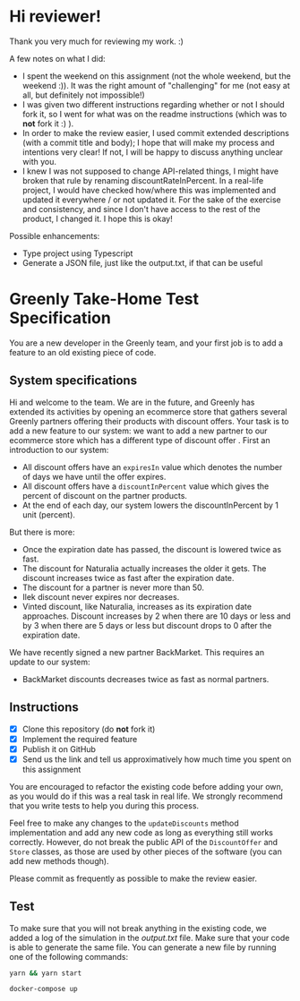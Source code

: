 # Hi reviewer!

Thank you very much for reviewing my work. :)

A few notes on what I did:
- I spent the weekend on this assignment (not the whole weekend, but the weekend :)). It was the right amount of "challenging" for me (not easy at all, but definitely not impossible!)
- I was given two different instructions regarding whether or not I should fork it, so I went for what was on the readme instructions (which was to **not** fork it :) ).
- In order to make the review easier, I used commit extended descriptions (with a commit title and body); I hope that will make my process and intentions very clear! If not, I will be happy to discuss anything unclear with you.
- I knew I was not supposed to change API-related things, I might have broken that rule by renaming discountRateInPercent. In a real-life project, I would have checked how/where this was implemented and updated it everywhere / or not updated it. For the sake of the exercise and consistency, and since I don't have access to the rest of the product, I changed it. I hope this is okay!

Possible enhancements:
- Type project using Typescript
- Generate a JSON file, just like the output.txt, if that can be useful

# Greenly Take-Home Test Specification

You are a new developer in the Greenly team, and your first job is to add a feature to an old existing piece of code.

## System specifications

Hi and welcome to the team. We are in the future, and Greenly has extended its activities by opening an ecommerce store that gathers several Greenly partners offering their products with discount offers. Your task is to add a new feature to our system: we want to add a new partner to our ecommerce store which has a different type of discount offer . First an introduction to our system:

- All discount offers have an `expiresIn` value which denotes the number of days we have until the offer expires.
- All discount offers have a `discountInPercent` value which gives the percent of discount on the partner products.
- At the end of each day, our system lowers the discountInPercent by 1 unit (percent).

But there is more:

- Once the expiration date has passed, the discount is lowered twice as fast.
- The discount for Naturalia actually increases the older it gets. The discount increases twice as fast after the expiration date.
- The discount for a partner is never more than 50.
- Ilek discount never expires nor decreases.
- Vinted discount, like Naturalia, increases as its expiration date approaches. Discount increases by 2 when there are 10 days or less and by 3 when there are 5 days or less but discount drops to 0 after the expiration date.

We have recently signed a new partner BackMarket. This requires an update to our system:

- BackMarket discounts decreases twice as fast as normal partners.

## Instructions

- [x] Clone this repository (do **not** fork it)
- [x] Implement the required feature
- [x] Publish it on GitHub
- [x] Send us the link and tell us approximatively how much time you spent on this assignment

You are encouraged to refactor the existing code before adding your own, as you would do if this was a real task in real life. We strongly recommend that you write tests to help you during this process.

Feel free to make any changes to the `updateDiscounts` method implementation and add any new code as long as everything still works correctly. However, do not break the public API of the `DiscountOffer` and `Store` classes, as those are used by other pieces of the software (you can add new methods though).

Please commit as frequently as possible to make the review easier.

## Test

To make sure that you will not break anything in the existing code, we added a log of the simulation in the _output.txt_ file. Make sure that your code is able to generate the same file. You can generate a new file by running one of the following commands:

```sh
yarn && yarn start
```

```sh
docker-compose up
```
